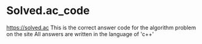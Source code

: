 # Solved.ac_code
https://solved.ac This is the correct answer code for the algorithm problem on the site
All answers are written in the language of 'c++'
